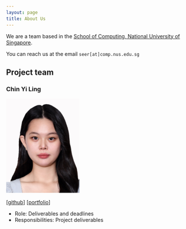 ```yaml
---
layout: page
title: About Us
---
```


We are a team based in the [School of Computing, National University of Singapore](https://www.comp.nus.edu.sg).

You can reach us at the email `seer[at]comp.nus.edu.sg`

## Project team

### Chin Yi Ling
<img src="images/ylchin.png" width="200px">

[[github](https://github.com/ylchin)]
[[portfolio](team/johndoe.md)]

* Role: Deliverables and deadlines
* Responsibilities: Project deliverables
